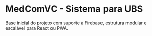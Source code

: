 # MedComVC - Sistema para UBS
Base inicial do projeto com suporte à Firebase, estrutura modular e escalável para React ou PWA.
